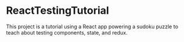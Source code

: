 # ReactTestingTutorial
This project is a tutorial using a React app powering a sudoku puzzle to teach about testing components, state, and redux.



